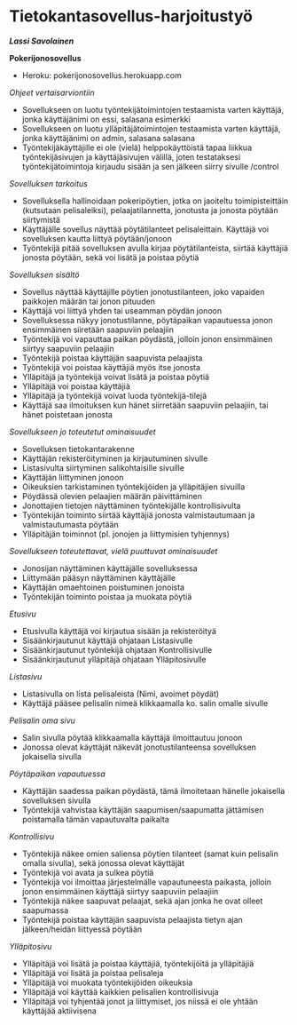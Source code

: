 # Tietokantasovellus-harjoitustyö

***Lassi Savolainen***

**Pokerijonosovellus**

 - Heroku: pokerijonosovellus.herokuapp.com

*Ohjeet vertaisarviontiin*

 - Sovellukseen on luotu työntekijätoimintojen testaamista varten käyttäjä, jonka käyttäjänimi on essi, salasana esimerkki
 - Sovellukseen on luotu ylläpitäjätoimintojen testaamista varten käyttäjä, jonka käyttäjänimi on admin, salasana salasana
 - Työntekijäkäyttäjille ei ole (vielä) helppokäyttöistä tapaa liikkua työntekijäsivujen ja käyttäjäsivujen välillä, joten testataksesi työntekijätoimintoja kirjaudu sisään ja sen jälkeen siirry sivulle /control

*Sovelluksen tarkoitus*

 - Sovelluksella hallinoidaan pokeripöytien, jotka on jaoiteltu toimipisteittäin (kutsutaan pelisaleiksi), pelaajatilannetta, jonotusta ja jonosta pöytään siirtymistä
 - Käyttäjälle sovellus näyttää pöytätilanteet pelisaleittain. Käyttäjä voi sovelluksen kautta liittyä pöytään/jonoon
 - Työntekijä pitää sovelluksen avulla kirjaa pöytätilanteista, siirtää käyttäjiä jonosta pöytään, sekä voi lisätä ja poistaa pöytiä

*Sovelluksen sisältö*

 - Sovellus näyttää käyttäjille pöytien jonotustilanteen, joko vapaiden paikkojen määrän tai jonon pituuden
 - Käyttäjä voi liittyä yhden tai useamman pöydän jonoon
 - Sovelluksessa näkyy jonotustilanne, pöytäpaikan vapautuessa jonon ensimmäinen siiretään saapuviin pelaajiin
 - Työntekijä voi vapauttaa paikan pöydästä, jolloin jonon ensimmäinen siirtyy saapuviin pelaajiin
 - Työntekijä poistaa käyttäjän saapuvista pelaajista
 - Työntekijä voi poistaa käyttäjiä myös itse jonosta
 - Ylläpitäjä ja työntekijä voivat lisätä ja poistaa pöytiä
 - Ylläpitäjä voi poistaa käyttäjiä
 - Ylläpitäjä ja työntekijä voivat luoda työntekijä-tilejä
 - Käyttäjä saa ilmoituksen kun hänet siirretään saapuviin pelaajiin, tai hänet poistetaan jonosta

*Sovellukseen jo toteutetut ominaisuudet*

 - Sovelluksen tietokantarakenne
 - Käyttäjän rekisteröityminen ja kirjautuminen sivulle
 - Listasivulta siirtyminen salikohtaisille sivuille
 - Käyttäjän liittyminen jonoon
 - Oikeuksien tarkistaminen työntekijöiden ja ylläpitäjien sivuilla
 - Pöydässä olevien pelaajien määrän päivittäminen
 - Jonottajien tietojen näyttäminen työntekijälle kontrollisivulta
 - Työntekijän toiminto siirtää käyttäjiä jonosta valmistautumaan ja valmistautumasta pöytään
 - Ylläpitäjän toiminnot (pl. jonojen ja liittymisien tyhjennys)

*Sovellukseen toteutettavat, vielä puuttuvat ominaisuudet*

 - Jonosijan näyttäminen käyttäjälle sovelluksessa
 - Liittymään pääsyn näyttäminen käyttäjälle
 - Käyttäjän omaehtoinen poistuminen jonoista
 - Työntekijän toiminto poistaa ja muokata pöytiä

*Etusivu*

 - Etusivulla käyttäjä voi kirjautua sisään ja rekisteröityä
 - Sisäänkirjautunut käyttäjä ohjataan Listasivulle
 - Sisäänkirjautunut työntekijä ohjataan Kontrollisivulle
 - Sisäänkirjautunut ylläpitäjä ohjataan Ylläpitosivulle

*Listasivu*

 - Listasivulla on lista pelisaleista (Nimi, avoimet pöydät)
 - Käyttäjä pääsee pelisalin nimeä klikkaamalla ko. salin omalle sivulle

*Pelisalin oma sivu*

 - Salin sivulla pöytää klikkaamalla käyttäjä ilmoittautuu jonoon
 - Jonossa olevat käyttäjät näkevät jonotustilanteensa sovelluksen jokaisella sivulla

*Pöytäpaikan vapautuessa*

 - Käyttäjän saadessa paikan pöydästä, tämä ilmoitetaan hänelle jokaisella sovelluksen sivulla
 - Työntekijä vahvistaa käyttäjän saapumisen/saapumatta jättämisen poistamalla tämän vapautuvalta paikalta

*Kontrollisivu*

 - Työntekijä näkee omien saliensa pöytien tilanteet (samat kuin pelisalin omalla sivulla), sekä jonossa olevat käyttäjät
 - Työntekijä voi avata ja sulkea pöytiä
 - Työntekijä voi ilmoittaa järjestelmälle vapautuneesta paikasta, jolloin jonon ensimmäinen käyttäjä siirtyy saapuviin pelaajiin
 - Työntekijä näkee saapuvat pelaajat, sekä ajan jonka he ovat olleet saapumassa
 - Työntekijä poistaa käyttäjän saapuvista pelaajista tietyn ajan jälkeen/heidän liittyessä pöytään

*Ylläpitosivu*

 - Ylläpitäjä voi lisätä ja poistaa käyttäjiä, työntekijöitä ja ylläpitäjiä
 - Ylläpitäjä voi lisätä ja poistaa pelisaleja
 - Ylläpitäjä voi muokata työntekijöiden oikeuksia
 - Ylläpitäjä voi käyttää kaikkien pelisalien kontrollisivuja
 - Ylläpitäjä voi tyhjentää jonot ja liittymiset, jos niissä ei ole yhtään käyttäjää aktiivisena
